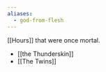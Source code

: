 ```yaml
---
aliases:
  - god-from-flesh
---
```

[[Hours]] that were once mortal.

- [[the Thunderskin]]
- [[The Twins]]